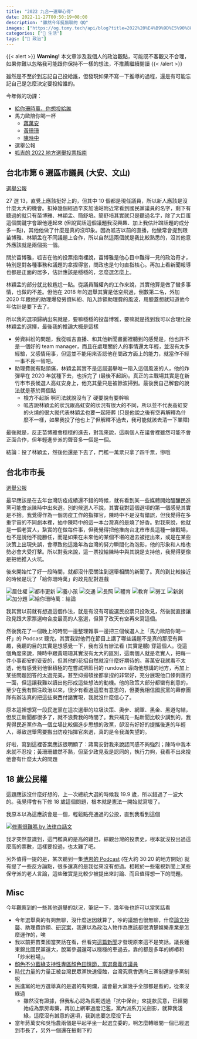 ```yaml
---
title: "2022 九合一選舉心得"
date: 2022-11-27T00:50:19+08:00
description: "雖然今年挺無聊的 QQ"
images: ["https://og.tomy.tech/api/blog?title=2022%20%E4%B9%9D%E5%90%88%E4%B8%80%E9%81%B8%E8%88%89%E5%BF%83%E5%BE%97"]
categories: ["🍫 生活"]
tags: ["📜 政治"]
---
```


{{< alert >}}
**Warning!** 本文章涉及我個人的政治觀點，可能既不客觀又不合理，如果你難以忽略我可能跟你保持不一樣的想法，不推薦繼續閱讀
{{< /alert >}}

雖然是不至於到忘記自己投給誰，但發現如果不寫一下推導的過程，還是有可能忘記自己是怎麼決定要投給誰的。

今年做的功課：
- [給你珊時萬，你想投給誰](https://www.thenewslens.com/election/2022/game)
- 馬力歐陪你喝一杯
  - [蔣萬安](https://podcasts.apple.com/tw/podcast/id1192212072?i=1000584215163)
  - [黃珊珊](https://podcasts.apple.com/tw/podcast/id1192212072?i=1000583404891)
  - [陳時中](https://podcasts.apple.com/tw/podcast/id1192212072?i=1000585060507)
- 選舉公報
- [呱吉的 2022 地方選舉投票指南](https://www.youtube.com/watch?v=961mDh6SvMI)

## 台北市第 6 選區市議員 (大安、文山)

[選舉公報](https://web.archive.org/web/20221121232419/https://eebulletin.cec.gov.tw/111/02%E8%87%BA%E5%8C%97%E5%B8%82/02%E5%B8%82%E8%AD%B0%E5%93%A1/%E8%87%BA%E5%8C%97%E5%B8%82%E7%AC%AC06%E9%81%B8%E8%88%89%E5%8D%80.pdf)

27 選 13，直覺上應該挺好上的，但其中 10 個都是現任議員，所以新人應該是沒什麼太大的機會。扣掉幾個經過辛亥加油站附近常看到國民黨議員的名字，剩下有聽過的就只有苗博雅、林穎孟、簡舒培。簡舒培其實就只是聽過名字，除了大巨蛋這個關鍵字會跟他連起來 (但說實話這個議題我沒興趣、加上我估計蹭話題的成分多一點)，其他他做了什麼是真的沒印象。因為呱吉以前的直播，他蠻常會提到跟苗博雅、林穎孟在不同議題上合作，所以自然這兩個就是我比較熟悉的，沒其他意外應該就是兩個挑一個。

關於苗博雅，呱吉在他的投票指南裡說，苗博雅是他心目中難得一見的政治奇才，特別是對各種事務和議題的拿捏得當，問政也是句句直指核心。再加上看新聞報導也都是正面的居多，估計應該是穩穩的，怎麼選怎麼上。

林穎孟的部分就比較尷尬一點。從議員職權內的工作來說，其實他算是做了蠻多事情，也做的不差。但他在 2018 年的選舉其實是低空飛過，倒數第二名，外加 2020 年跟他的助理爆發勞資糾紛、陷入詐領助理費的風波，用膝蓋想就知道他今年估計是要下去了。

所以我的選項歸納出來就是，要嘛穩穩的投苗博雅，要嘛就是找到我可以合理化投林穎孟的選擇，最後我的推論大概是這樣

- 勞資糾紛的問題，我從呱吉直播、和其他新聞畫面裡聽到的感覺是，他也許不是一個好的 team manager，而且在處理關於人的事情還太年輕，並沒有太多經驗，又感情用事，但這並不能用來否認他在問政方面上的能力，就當作不經一事不長一智吧。
- 助理費就有點頭痛，林穎孟其實不是這屆選舉唯一陷入這個風波的人，他的炸彈早在 2020 年就種下去，也拆完了 (最後不起訴)。真正的主戰場其實是在新竹市市長候選人高虹安身上，他充其量只是被餘波掃到。最後我自己解套的說法就是基於兩個點
  - 檢方不起訴 啊司法就說沒有了 硬要說有要幹嘛
  - 呱吉說林穎孟的狀況跟高虹安的狀況有很大的不同，所以並不代表高虹安的火燒的很大就代表林穎孟也要一起陪葬 (只是他說之後有空再解釋為什麼不一樣，如果我投了他也上了但解釋不過去，我可能就該去清一下業障)

最後就是，反正苗博雅會穩穩的進去，對我來說，這兩個人在議會裡雖然可能不會正面合作，但年輕進步派的聲音多一個是一個。

結論：投了林穎孟，然後他還是下去了，門檻一萬票只拿了四千票，慘哦

## 台北市市長

[選舉公報](https://web.archive.org/web/20221123023210/https://bulletin.cec.gov.tw/01%E9%81%B8%E8%88%89%E5%85%AC%E5%A0%B1/03%E7%9B%B4%E8%BD%84%E5%B8%82%E9%95%B7/111%E5%B9%B4/%E8%87%BA%E5%8C%97%E5%B8%82%E5%B8%82%E9%95%B7.pdf)

最早應該是在去年台灣防疫成績還不錯的時候，就有看到某一些媒體開始醞釀民進黨可能會派陳時中出來選。別的候選人不說，其實我對這個選項的第一個感覺其實是不捨。我覺得作為一個防疫工作的指揮官，陳時中不是沒有錯誤，但我覺得在多重宇宙的不同劇本裡，抽中陳時中的這一本台灣真的是燒了好香。對我來說，他就是一個老實人，紮實的在做每件事，但我覺得把他推向台北市市長這種一線戰場，也不是說他不能勝任，而是如果在未來他的某個不堪的過去被挖出來，或是在某些決策上出現失誤，會導致他這幾年為台灣的努力瞬間化為泡影，他的形象和人格也勢必會大受打擊。所以對我來說，這一票投給陳時中與其說是支持他，我覺得更像是把他推入火坑。

後來開始忙了好一段時間，就都沒什麼關注到選舉相關的新聞了。真的到比較接近的時候是玩了「給你珊時萬」的政見配對遊戲

![居住權](housing.png "居住權：說實在我不覺得現階段任何措施短時間內會對整個房市有多大的衝擊，但讓台北市民年輕化的政策總是吸引我一點")
![都市更新](urbanism.png "都市更新：增強公權力和降低同意比例在我眼裡都是看似危險，可行性又偏低的選項，那就只好選剩下的囉")
![養小孩](raising.png "養小孩：錢如果能解決問題，那問題早就不是問題了。但確實是蠻常看到新聞報導公共幼兒園很難抽的新聞，所以選這個選項的無奈感沒有上面那題來的強烈")
![交通](transportation.png "交通：都還蠻有創意的，雖然我選了心中覺得最有創意的那個，但能不能付諸實現可能會是一個問題")
![長照](long-term-care.png "長照：真的拜託不要再把老人推進照護機構或是讓他們整天躺著了：）")
![體育](sports.png "體育：第二運動中心看起來可行性偏低，兒童體適能館...有點看不懂想幹嘛，App 看起來有點創意，但目的性可能略有不足")
![教育](education.png "教育：不要再發券了，師資足額聘用可能是一個可以討論的議題，但我覺得可能沒有我想的容易。學校的營養午餐應該都是有符合營養標準的，這個解決方案應該是沒有戳到痛點。作為剛畢業的學生，學校心理師不足確實是一個大眾普遍沒有太多意識但其實蠻嚴重的問題")
![勞工](labor.png "勞工：外送平台的問題多，但我不太認同這個解法。勞工政策諮詢會...應該是沒什麼幫助。雖然我不太喜歡花錢解決問題，但對某些社會新鮮人來說，這筆失業補助確實有可能會是蠻重要的一條救命索")
![新創](startups.png "新創：護照提供的都是硬體資源，說實在的新創不缺。資金的話，陳時中的提案看起來空泛一點，黃珊珊的稍微有建設性一點")
![加分題](bonus.png "加分題：必須說免治馬桶很有創意 XDDDDD 但我不確定我們真的需要這個。台北市中心用 4580 坪的空間來蓋殯儀館在 2022 年看起來的確是荒謬了點。SXSW 的話嘛，我板凳已經置好了，等著看")
![給你珊時萬：結論](results.png "結論：蠻意外我的政見竟然是跟黃珊珊比較吻合，畢竟其實我真的是跟他一點都不熟")

我其實以前就有想過這個作法，就是有沒有可能選民投票只投政見，然後就直接讓政見跟大家票選吻合度最高的人當選，但算了改天有空再來寫這個。

然後我花了一個晚上的時間一邊整理雜事一邊把三個候選人上「馬力歐陪你喝一杯」的 Podcast 聽完。其實我對他們在節目上講了哪些議題不是真的那麼有興趣，我聽的目的其實是想感覺一下，我有沒有辦法看 (其實是聽) 穿這個人。從這個角度來說，陳時中跟黃珊珊其實沒有太大的區別，這兩個人就是老實人，把每一件小事都安的妥妥的，但其他的花招自然就沒什麼好期待的。蔣萬安我就看不太透，他有感覺到他很積極的在嘗試把節目的 rundown 導向他想講的地方，再加上某些問題回答的太過完美，甚至抑揚頓挫都拿捏的非常好，充分展現他口條俐落的一面，但這讓我難以讀出他形成這些想法的動機。他的政策大部分都蠻有創意的，至少在我有關注政治以來，很少有看過這麼有意思的，但要我相信國民黨的幕僚團隊有辦法真的把這些東西付諸實現，我就沒什麼信心了。

原本這裡想寫一段民進黨在這次選舉的垃圾決策、奧步、網軍、黑金、黑道勾結，但反正新聞都很多了，就不浪費我的時間了。我只補充一點新聞比較少講到的，我覺得民進黨作為一個立場比較偏進步思想的政黨，卻沒有好好的提攜後進的年輕人，導致選舉需要搬出防疫指揮官來選，真的是令我滿失望的。

好啦，寫到這裡答案應該很明顯了：蔣萬安對我來說認同感不夠強烈；陳時中我本來就不忍投；黃珊珊雖然不熟，但至少政見我是認同的，執行力夠，我看不出來投他會有什麼太大的問題

## 18 歲公民權

這題應該沒什麼好想的，上一次總統大選的時候我 19.9 歲，所以錯過了一波大的。我覺得會有下修 18 歲這個問題，根本就是憲法一開始就寫壞了。

我原本以為這應該會是一個，輕鬆~~點亮~~通過的公投，直到我看到這個

<!-- instagram ClWKSmzPE9o -->
[![修憲很難嗎 by 法律白話文](plainlaw-18.jpg "修憲很難嗎 by 法律白話文")](https://www.instagram.com/p/ClWKSmzPE9o/)

我才突然意識到，這門檻真的是高的雞巴，綜觀台灣的投票史，根本就沒投出過這麼高的票數，這樣要投過，也太難了吧。

另外值得一提的是，某次聽到一集[博恩的 Podcast](https://podcasts.apple.com/tw/podcast/id1605731163?i=1000586930332) (在大約 30:20 的地方開始) 就有提了一些反方論點，很多還真的是我從來沒有想過。相較於一些電視新聞上某些保守派的老人言論，這些確實是比較少被提出來討論、而且值得想一下的問題。

## Misc

今年觀察到的一些其他選舉的狀況，筆記一下，幾年後也許可以當笑話看

- 今年選舉真的有夠無聊，沒什麼迷因就算了，吵的議題也很無聊，什麼[論文抄襲](https://zh.wikipedia.org/wiki/%E6%9E%97%E6%99%BA%E5%A0%85%E8%AB%96%E6%96%87%E6%8A%84%E8%A5%B2%E6%A1%88)、助理費詐領、[研究案](https://zh.wikipedia.org/wiki/%E8%BE%B2%E5%A7%94%E6%9C%83%E8%BE%B2%E6%A5%AD%E9%9B%BB%E5%AD%90%E5%8C%96%E7%99%BC%E5%B1%95%E7%AD%96%E7%95%A5%E5%88%86%E6%9E%90%E8%88%87%E8%A6%8F%E5%8A%83%E7%A0%94%E7%A9%B6%E5%A0%B1%E5%91%8A%E7%96%91%E7%BE%A9%E6%A1%88)，我還以為政治人物作為應該都很清楚娛樂產業是怎麼運作的，唉
- 我以前把苗栗國當笑話在看，但看完[這篇新聞](https://www.thenewslens.com/article/176949)才發現原來這不是笑話。議長鍾東錦比國民黨還大，脫黨參選還可以穩穩的車過去，靠的都是多年的綁樁和「炒米粉場」。
- [顏色不分藍綠支持性專區顏色田慎節，當選嘉義市議員](https://www.thenewslens.com/article/177196)
- [時代力量](https://www.thenewslens.com/article/176331)的力量正被台灣民眾黨快速侵蝕，台灣究竟會邁向三黨制還是多黨制呢
- 民進黨的地方選舉真的是選的有夠爛，議會最大黨幾乎全部都是藍的，從來沒綠過
  - 雖然沒有證據，但我私心認為長期透過「抗中保台」來提款民意，已經開始成為票房毒藥，再加上網軍過度氾濫，黨內派系刀光劍影，就算我淺綠，這麼沒有誠意的選項，我到底要怎麼投下去
- 當年蔣萬安和吳怡農兩個是平起平坐一起選立委的，啊怎麼轉眼間一個已經選到市長了，另外一個還在撿剩下的

